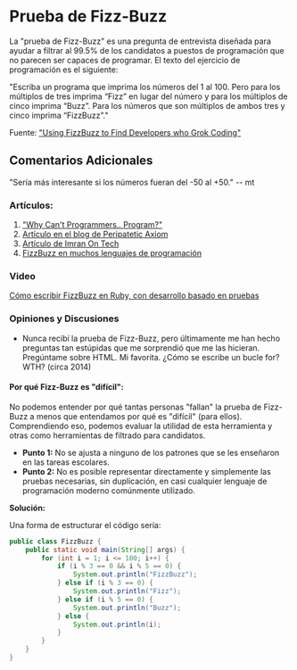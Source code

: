 # Prueba de Fizz-Buzz

La "prueba de Fizz-Buzz" es una pregunta de entrevista diseñada para ayudar a filtrar al 99.5% de los candidatos a puestos de programación que no parecen ser capaces de programar. El texto del ejercicio de programación es el siguiente:

"Escriba un programa que imprima los números del 1 al 100. Pero para los múltiplos de tres imprima “Fizz” en lugar del número y para los múltiplos de cinco imprima “Buzz”. Para los números que son múltiplos de ambos tres y cinco imprima “FizzBuzz”."

Fuente: ["Using FizzBuzz to Find Developers who Grok Coding"](http://tickletux.wordpress.com/2007/01/24/using-fizzbuzz-to-find-developers-who-grok-coding/)

## Comentarios Adicionales

"Sería más interesante si los números fueran del -50 al +50." -- mt

### Artículos:

1. ["Why Can't Programmers.. Program?"](http://www.codinghorror.com/blog/archives/000781.html)
2. [Artículo en el blog de Peripatetic Axiom](http://peripateticaxiom.blogspot.co.uk/2007/02/fizzbuzz.html)
3. [Artículo de Imran On Tech](http://imranontech.com/2007/01/24/using-fizzbuzz-to-find-developers-who-grok-coding/)
4. [FizzBuzz en muchos lenguajes de programación](https://rosettacode.org/wiki/FizzBuzz)

### Video

[Cómo escribir FizzBuzz en Ruby, con desarrollo basado en pruebas](http://youtu.be/CHTep2zQVAc)

### Opiniones y Discusiones

- Nunca recibí la prueba de Fizz-Buzz, pero últimamente me han hecho preguntas tan estúpidas que me sorprendió que me las hicieran. Pregúntame sobre HTML. Mi favorita. ¿Cómo se escribe un bucle for? WTH? (circa 2014)

#### Por qué Fizz-Buzz es "difícil":

No podemos entender por qué tantas personas "fallan" la prueba de Fizz-Buzz a menos que entendamos por qué es "difícil" (para ellos). Comprendiendo eso, podemos evaluar la utilidad de esta herramienta y otras como herramientas de filtrado para candidatos.

- **Punto 1:** No se ajusta a ninguno de los patrones que se les enseñaron en las tareas escolares.
- **Punto 2:** No es posible representar directamente y simplemente las pruebas necesarias, sin duplicación, en casi cualquier lenguaje de programación moderno comúnmente utilizado.

**Solución:**

Una forma de estructurar el código sería:

```java
public class FizzBuzz {
    public static void main(String[] args) {
        for (int i = 1; i <= 100; i++) {
            if (i % 3 == 0 && i % 5 == 0) {
                System.out.println("FizzBuzz");
            } else if (i % 3 == 0) {
                System.out.println("Fizz");
            } else if (i % 5 == 0) {
                System.out.println("Buzz");
            } else {
                System.out.println(i);
            }
        }
    }
}
